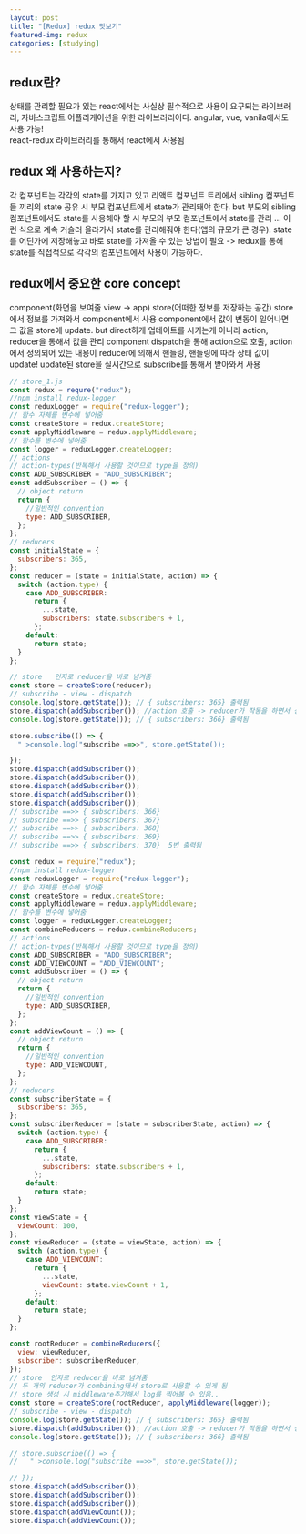 ```yaml
---
layout: post
title: "[Redux] redux 맛보기"
featured-img: redux
categories: [studying]
---
```


## redux란?

상태를 관리할 필요가 있는 react에서는 사실상 필수적으로 사용이 요구되는 라이브러리, 자바스크립트 어플리케이션을 위한 라이브러리이다.
angular, vue, vanila에서도 사용 가능!  
react-redux 라이브러리를 통해서 react에서 사용됨

## redux 왜 사용하는지?

각 컴포넌트는 각각의 state를 가지고 있고 리액트 컴포넌트 트리에서 sibling 컴포넌트들 끼리의 state 공유 시 부모
컴포넌트에서 state가 관리돼야 한다.
but 부모의 sibling 컴포넌트에서도 state를 사용해야 할 시 부모의 부모 컴포넌트에서 state를 관리 ... 이런 식으로 계속 거슬러 올라가서 state를 관리해줘야 한다(앱의 규모가 큰 경우).
state를 어딘가에 저장해놓고 바로 state를 가져올 수 있는 방법이 필요 -> redux를 통해 state를 직접적으로 각각의 컴포넌트에서 사용이 가능하다.

## redux에서 중요한 core concept

component(화면을 보여줄 view -> app) store(어떠한 정보를 저장하는 공간) store에서 정보를 가져와서 component에서 사용
component에서 값이 변동이 일어나면 그 값을 store에 update. but direct하게 업데이트를 시키는게 아니라 action, reducer을 통해서 값을 관리
component dispatch을 통해 action으로 호출, action에서 정의되어 있는 내용이 reducer에 의해서 핸들링, 핸들링에 따라 상태 값이 update! update된 store을 실시간으로 subscribe를 통해서 받아와서 사용

```javascript
// store_1.js
const redux = requre("redux");
//npm install redux-logger
const reduxLogger = require("redux-logger");
// 함수 자체를 변수에 넣어줌
const createStore = redux.createStore;
const applyMiddleware = redux.applyMiddleware;
// 함수를 변수에 넣어줌
const logger = reduxLogger.createLogger;
// actions
// action-types(반복해서 사용할 것이므로 type을 정의)
const ADD_SUBSCRIBER = "ADD_SUBSCRIBER";
const addSubscriber = () => {
  // object return
  return {
    //일반적인 convention
    type: ADD_SUBSCRIBER,
  };
};
// reducers
const initialState = {
  subscribers: 365,
};
const reducer = (state = initialState, action) => {
  switch (action.type) {
    case ADD_SUBSCRIBER:
      return {
        ...state,
        subscribers: state.subscribers + 1,
      };
    default:
      return state;
  }
};

// store   인자로 reducer을 바로 넘겨줌
const store = createStore(reducer);
// subscribe - view - dispatch
console.log(store.getState()); // { subscribers: 365} 출력됨
store.dispatch(addSubscriber()); //action 호출 -> reducer가 작동을 하면서 상태의 값이 변동
console.log(store.getState()); // { subscribers: 366} 출력됨

store.subscribe(() => {
  " >console.log("subscribe ==>>", store.getState());

});
store.dispatch(addSubscriber());
store.dispatch(addSubscriber());
store.dispatch(addSubscriber());
store.dispatch(addSubscriber());
store.dispatch(addSubscriber());
// subscribe ==>> { subscribers: 366}
// subscribe ==>> { subscribers: 367}
// subscribe ==>> { subscribers: 368}
// subscribe ==>> { subscribers: 369}
// subscribe ==>> { subscribers: 370}  5번 출력됨
```

```javascript
const redux = require("redux");
//npm install redux-logger
const reduxLogger = require("redux-logger");
// 함수 자체를 변수에 넣어줌
const createStore = redux.createStore;
const applyMiddleware = redux.applyMiddleware;
// 함수를 변수에 넣어줌
const logger = reduxLogger.createLogger;
const combineReducers = redux.combineReducers;
// actions
// action-types(반복해서 사용할 것이므로 type을 정의)
const ADD_SUBSCRIBER = "ADD_SUBSCRIBER";
const ADD_VIEWCOUNT = "ADD_VIEWCOUNT";
const addSubscriber = () => {
  // object return
  return {
    //일반적인 convention
    type: ADD_SUBSCRIBER,
  };
};
const addViewCount = () => {
  // object return
  return {
    //일반적인 convention
    type: ADD_VIEWCOUNT,
  };
};
// reducers
const subscriberState = {
  subscribers: 365,
};
const subscriberReducer = (state = subscriberState, action) => {
  switch (action.type) {
    case ADD_SUBSCRIBER:
      return {
        ...state,
        subscribers: state.subscribers + 1,
      };
    default:
      return state;
  }
};
const viewState = {
  viewCount: 100,
};
const viewReducer = (state = viewState, action) => {
  switch (action.type) {
    case ADD_VIEWCOUNT:
      return {
        ...state,
        viewCount: state.viewCount + 1,
      };
    default:
      return state;
  }
};

const rootReducer = combineReducers({
  view: viewReducer,
  subscriber: subscriberReducer,
});
// store  인자로 reducer을 바로 넘겨줌
// 두 개의 reducer가 combining돼서 store로 사용할 수 있게 됨
// store 생성 시 middleware추가해서 log를 찍어볼 수 있음..
const store = createStore(rootReducer, applyMiddleware(logger));
// subscribe - view - dispatch
console.log(store.getState()); // { subscribers: 365} 출력됨
store.dispatch(addSubscriber()); //action 호출 -> reducer가 작동을 하면서 상태의 값이 변동
console.log(store.getState()); // { subscribers: 366} 출력됨

// store.subscribe(() => {
//   " >console.log("subscribe ==>>", store.getState());

// });
store.dispatch(addSubscriber());
store.dispatch(addSubscriber());
store.dispatch(addSubscriber());
store.dispatch(addViewCount());
store.dispatch(addViewCount());
```
